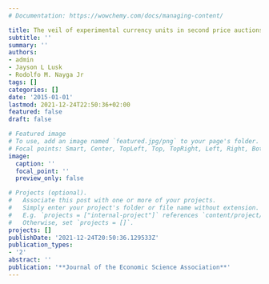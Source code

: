 ```yaml
---
# Documentation: https://wowchemy.com/docs/managing-content/

title: The veil of experimental currency units in second price auctions
subtitle: ''
summary: ''
authors:
- admin
- Jayson L Lusk
- Rodolfo M. Nayga Jr
tags: []
categories: []
date: '2015-01-01'
lastmod: 2021-12-24T22:50:36+02:00
featured: false
draft: false

# Featured image
# To use, add an image named `featured.jpg/png` to your page's folder.
# Focal points: Smart, Center, TopLeft, Top, TopRight, Left, Right, BottomLeft, Bottom, BottomRight.
image:
  caption: ''
  focal_point: ''
  preview_only: false

# Projects (optional).
#   Associate this post with one or more of your projects.
#   Simply enter your project's folder or file name without extension.
#   E.g. `projects = ["internal-project"]` references `content/project/deep-learning/index.md`.
#   Otherwise, set `projects = []`.
projects: []
publishDate: '2021-12-24T20:50:36.129533Z'
publication_types:
- '2'
abstract: ''
publication: '**Journal of the Economic Science Association**'
---
```

